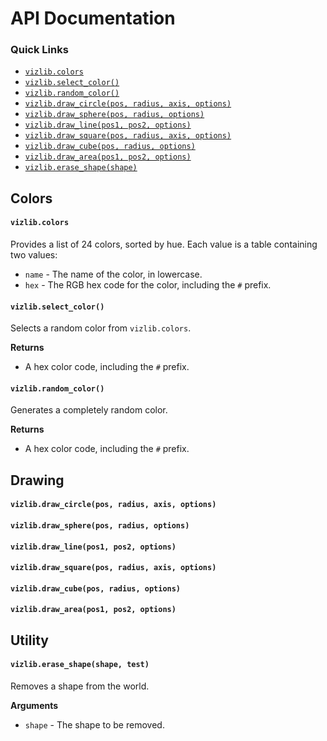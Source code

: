 # API Documentation

### Quick Links

- [`vizlib.colors`](#vizlibcolors)
- [`vizlib.select_color()`](#vizlibselect_color)
- [`vizlib.random_color()`](#vizlibrandom_color)
- [`vizlib.draw_circle(pos, radius, axis, options)`](#vizlibdraw_circlepos-radius-axis-options)
- [`vizlib.draw_sphere(pos, radius, options)`](#vizlibdraw_spherepos-radius-options)
- [`vizlib.draw_line(pos1, pos2, options)`](#vizlibdraw_linepos1-pos2-options)
- [`vizlib.draw_square(pos, radius, axis, options)`](#vizlibcolorsdraw_squarepos-radius-axis-options)
- [`vizlib.draw_cube(pos, radius, options)`](#vizlibdraw_cubepos-radius-options)
- [`vizlib.draw_area(pos1, pos2, options)`](#vizlibdraw_areapos1-pos2-options)
- [`vizlib.erase_shape(shape)`](#vizliberase_shapeshape)

## Colors

#### **`vizlib.colors`**

Provides a list of 24 colors, sorted by hue. Each value is a table containing two values:
- `name` - The name of the color, in lowercase.
- `hex` - The RGB hex code for the color, including the `#` prefix.

#### **`vizlib.select_color()`**

Selects a random color from `vizlib.colors`.

**Returns**
- A hex color code, including the `#` prefix.

#### **`vizlib.random_color()`**

Generates a completely random color.

**Returns**
- A hex color code, including the `#` prefix.


## Drawing

#### **`vizlib.draw_circle(pos, radius, axis, options)`**

#### **`vizlib.draw_sphere(pos, radius, options)`**

#### **`vizlib.draw_line(pos1, pos2, options)`**

#### **`vizlib.draw_square(pos, radius, axis, options)`**

#### **`vizlib.draw_cube(pos, radius, options)`**

#### **`vizlib.draw_area(pos1, pos2, options)`**


## Utility

#### **`vizlib.erase_shape(shape, test)`**

Removes a shape from the world.

**Arguments**
- `shape` - The shape to be removed.